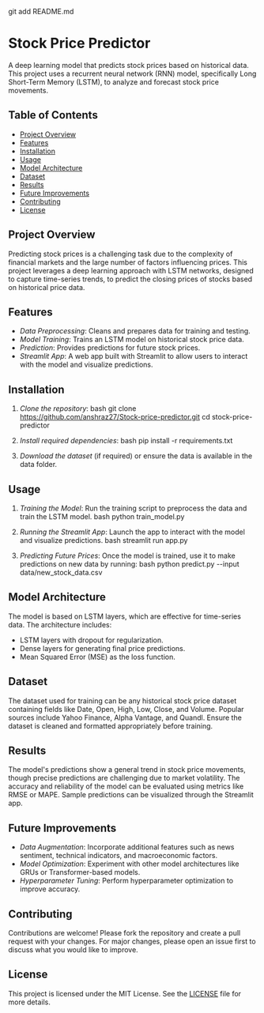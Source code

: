 git add README.md
# Stock Price Predictor 

A deep learning model that predicts stock prices based on historical data. This project uses a recurrent neural network (RNN) model, specifically Long Short-Term Memory (LSTM), to analyze and forecast stock price movements.

## Table of Contents
- [Project Overview](#project-overview)
- [Features](#features)
- [Installation](#installation)
- [Usage](#usage)
- [Model Architecture](#model-architecture)
- [Dataset](#dataset)
- [Results](#results)
- [Future Improvements](#future-improvements)
- [Contributing](#contributing)
- [License](#license)

## Project Overview

Predicting stock prices is a challenging task due to the complexity of financial markets and the large number of factors influencing prices. This project leverages a deep learning approach with LSTM networks, designed to capture time-series trends, to predict the closing prices of stocks based on historical price data.

## Features
- *Data Preprocessing*: Cleans and prepares data for training and testing.
- *Model Training*: Trains an LSTM model on historical stock price data.
- *Prediction*: Provides predictions for future stock prices.
- *Streamlit App*: A web app built with Streamlit to allow users to interact with the model and visualize predictions.

## Installation

1. *Clone the repository*:
   bash
   git clone https://github.com/anshraz27/Stock-price-predictor.git
   cd stock-price-predictor
   

2. *Install required dependencies*:
   bash
   pip install -r requirements.txt
   

3. *Download the dataset* (if required) or ensure the data is available in the data folder.

## Usage

1. *Training the Model*:
   Run the training script to preprocess the data and train the LSTM model.
   bash
   python train_model.py
   

2. *Running the Streamlit App*:
   Launch the app to interact with the model and visualize predictions.
   bash
   streamlit run app.py
   

3. *Predicting Future Prices*:
   Once the model is trained, use it to make predictions on new data by running:
   bash
   python predict.py --input data/new_stock_data.csv
   

## Model Architecture

The model is based on LSTM layers, which are effective for time-series data. The architecture includes:
- LSTM layers with dropout for regularization.
- Dense layers for generating final price predictions.
- Mean Squared Error (MSE) as the loss function.

## Dataset

The dataset used for training can be any historical stock price dataset containing fields like Date, Open, High, Low, Close, and Volume. Popular sources include Yahoo Finance, Alpha Vantage, and Quandl. Ensure the dataset is cleaned and formatted appropriately before training.

## Results

The model's predictions show a general trend in stock price movements, though precise predictions are challenging due to market volatility. The accuracy and reliability of the model can be evaluated using metrics like RMSE or MAPE. Sample predictions can be visualized through the Streamlit app.

## Future Improvements

- *Data Augmentation*: Incorporate additional features such as news sentiment, technical indicators, and macroeconomic factors.
- *Model Optimization*: Experiment with other model architectures like GRUs or Transformer-based models.
- *Hyperparameter Tuning*: Perform hyperparameter optimization to improve accuracy.

## Contributing

Contributions are welcome! Please fork the repository and create a pull request with your changes. For major changes, please open an issue first to discuss what you would like to improve.

## License

This project is licensed under the MIT License. See the [LICENSE](LICENSE) file for more details.
